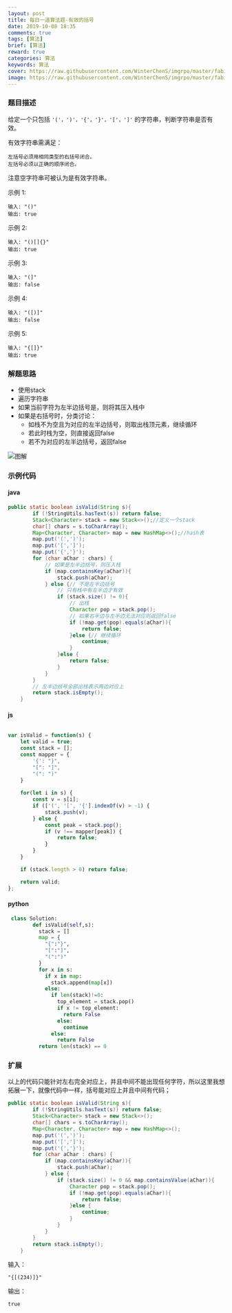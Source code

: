 ```yaml
---
layout: post
title: 每日一道算法题-有效的括号
date: 2019-10-08 18:35
comments: true
tags: [算法]
brief: [算法]
reward: true
categories: 算法
keywords: 算法
cover: https://raw.githubusercontent.com/WinterChenS/imgrpo/master/fabian-grohs-XMFZqrGyV-Q-unsplash.jpg
image: https://raw.githubusercontent.com/WinterChenS/imgrpo/master/fabian-grohs-XMFZqrGyV-Q-unsplash.jpg
---
```


### 题目描述

给定一个只包括 `'('，')'，'{'，'}'，'['，']'` 的字符串，判断字符串是否有效。

有效字符串需满足：

    左括号必须用相同类型的右括号闭合。
    左括号必须以正确的顺序闭合。

注意空字符串可被认为是有效字符串。

示例 1:
```
输入: "()"
输出: true
```
示例 2:
```
输入: "()[]{}"
输出: true
```
示例 3:
```
输入: "(]"
输出: false
```
示例 4:
```
输入: "([)]"
输出: false
```
示例 5:
```
输入: "{[]}"
输出: true
```

### 解题思路

* 使用stack
* 遍历字符串
* 如果当前字符为左半边括号是，则将其压入栈中
* 如果是右括号时，分类讨论：
    * 如栈不为空且为对应的左半边括号，则取出栈顶元素，继续循环
    * 若此时栈为空，则直接返回false
    * 若不为对应的左半边括号，返回false


![图解](https://raw.githubusercontent.com/azl397985856/leetcode/master/assets/20.validParentheses.gif)

### 示例代码

#### java

```java
public static boolean isValid(String s){
        if (!StringUtils.hasText(s)) return false;
        Stack<Character> stack = new Stack<>();//定义一个stack
        char[] chars = s.toCharArray();
        Map<Character, Character> map = new HashMap<>();//hash表
        map.put('(',')');
        map.put('[',']');
        map.put('{','}');
        for (char aChar : chars) {
            // 如果是左半边括号，则压入栈
            if (map.containsKey(aChar)){
                stack.push(aChar);
            } else {// 不是左半边括号
                // 只有栈中有左半边才有效
                if (stack.size() != 0){
                    // 出栈
                    Character pop = stack.pop();
                    // 如果右半边与左半边无法对应则返回false
                    if (!map.get(pop).equals(aChar)){
                        return false;
                    }else {// 继续循环
                        continue;
                    }
                }else {
                    return false;
                }
            }
        }
        // 左半边括号全部出栈表示两边对应上
        return stack.isEmpty();
    }
```

#### js

```js

var isValid = function(s) {
    let valid = true;
    const stack = [];
    const mapper = {
        '{': "}",
        "[": "]",
        "(": ")"
    }
    
    for(let i in s) {
        const v = s[i];
        if (['(', '[', '{'].indexOf(v) > -1) {
            stack.push(v);
        } else {
            const peak = stack.pop();
            if (v !== mapper[peak]) {
                return false;
            }
        }
    }

    if (stack.length > 0) return false;

    return valid;
};
```

#### python

```python
 class Solution:
        def isValid(self,s):
          stack = []
          map = {
            "{":"}",
            "[":"]",
            "(":")"
          }
          for x in s:
            if x in map:
              stack.append(map[x])
            else:
              if len(stack)!=0:
                top_element = stack.pop()
                if x != top_element:
                  return False
                else:
                  continue
              else:
                return False
          return len(stack) == 0
```

### 扩展

以上的代码只能针对左右完全对应上，并且中间不能出现任何字符，所以这里我想拓展一下，就像代码中一样，括号能对应上并且中间有代码；

```java
public static boolean isValid(String s){
        if (!StringUtils.hasText(s)) return false;
        Stack<Character> stack = new Stack<>();
        char[] chars = s.toCharArray();
        Map<Character, Character> map = new HashMap<>();
        map.put('(',')');
        map.put('[',']');
        map.put('{','}');
        for (char aChar : chars) {
            if (map.containsKey(aChar)){
                stack.push(aChar);
            } else {
                if (stack.size() != 0 && map.containsValue(aChar)){
                    Character pop = stack.pop();
                    if (!map.get(pop).equals(aChar)){
                        return false;
                    }else {
                        continue;
                    }
                }
            }
        }
        return stack.isEmpty();
    }
```

输入：

```
"{[(234)]}"
```

输出：

```
true
```